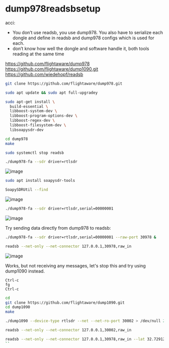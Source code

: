 # dump978readsbsetup

acci:
* You don’t use readsb, you use dump978.  You also have to serialize each dongle and define in readsb and dump978 configs which is used for each.
* don’t know how well the dongle and software handle it, both tools reading at the same time

https://github.com/flightaware/dump978
https://github.com/flightaware/dump1090.git
https://github.com/wiedehopf/readsb

```bash
git clone https://github.com/flightaware/dump978.git

sudo apt update && sudo apt full-upgradey

sudo apt-get install \
  build-essential \
  libboost-system-dev \
  libboost-program-options-dev \
  libboost-regex-dev \
  libboost-filesystem-dev \
  libsoapysdr-dev

cd dump978
make

sudo systemctl stop readsb

./dump978-fa --sdr driver=rtlsdr
```

![image](https://github.com/dirkbeer/dump978readsbsetup/assets/6425332/7a51f102-eb44-45a5-8cf2-ad0fbc1887d4)

```bash
sudo apt install soapysdr-tools

SoapySDRUtil --find
```

![image](https://github.com/dirkbeer/dump978readsbsetup/assets/6425332/20f7aa11-4bc2-4bdc-af70-7c4936883a70)

```bash
./dump978-fa --sdr driver=rtlsdr,serial=00000001
```

![image](https://github.com/dirkbeer/dump978readsbsetup/assets/6425332/d44e9429-3882-4d51-8359-ec4134833dc5)

Try sending data directly from dump978 to readsb:

```bash
./dump978-fa --sdr driver=rtlsdr,serial=00000001 --raw-port 30978 &
```
```bash
readsb --net-only --net-connector 127.0.0.1,30978,raw_in
```
![image](https://github.com/dirkbeer/dump978readsbsetup/assets/6425332/eed3ba03-7b8f-4b8e-80ba-8a976a041c3a)

Works, but not receiving any messages, let's stop this and try using dump1090 instead.

```
Ctrl-c
fg
Ctrl-c
```

```bash
cd
git clone https://github.com/flightaware/dump1090.git
cd dump1090
make
```
```bash
./dump1090 --device-type rtlsdr --net --net-ro-port 30002 > /dev/null 2>&1 &
```
```bash
readsb --net-only --net-connector 127.0.0.1,30002,raw_in
```

```bash
readsb --net-only --net-connector 127.0.0.1,30978,raw_in --lat 32.729124 --lon -116.993730 --max-range 450 --write-json-every 1 --net-connector localhost,30006,json_out --json-location-accuracy 2 --range-outline-hours 24
``
